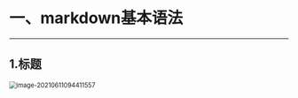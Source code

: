 # 一、markdown基本语法

-------

## 1.标题

<img src="C:\Users\hasee\AppData\Roaming\Typora\typora-user-images\image-20210611094411557.png" alt="image-20210611094411557" style="zoom:80%;" />

